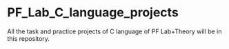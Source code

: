 # PF_Lab_C_language_projects
All the task and practice projects of C language of PF Lab+Theory will be in this repository. 
